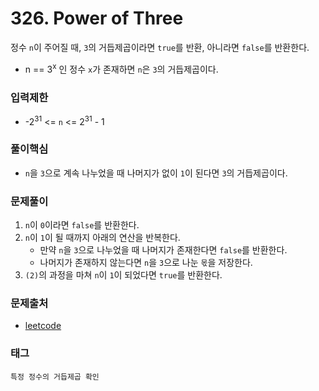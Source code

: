 # 326. Power of Three
정수 `n`이 주어질 때, `3`의 거듭제곱이라면 `true`를 반환, 아니라면 `false`를 반환한다.  
- n == 3<sup>x</sup> 인 정수 `x`가 존재하면 `n`은 `3`의 거듭제곱이다.
### 입력제한
- -2<sup>31</sup> <= `n` <= 2<sup>31</sup> - 1
### 풀이핵심
- `n`을 `3`으로 계속 나누었을 때 나머지가 없이 `1`이 된다면 `3`의 거듭제곱이다.
### 문제풀이
1. `n`이 `0`이라면 `false`를 반환한다.
2. `n`이 `1`이 될 때까지 아래의 연산을 반복한다.
   - 만약 `n`을 `3`으로 나누었을 때 나머지가 존재한다면 `false`를 반환한다.
   - 나머지가 존재하지 않는다면 `n`을 `3`으로 나눈 `몫`을 저장한다.
3. `(2)`의 과정을 마쳐 `n`이 `1`이 되었다면 `true`를 반환한다.
### 문제출처
- [leetcode](https://leetcode.com/problems/power-of-three/)
### 태그
`특정 정수의 거듭제곱 확인`